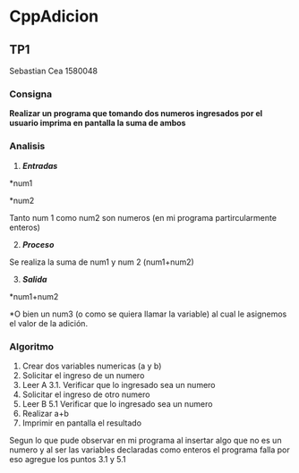 # CppAdicion
## TP1
Sebastian Cea 
1580048

### Consigna

**Realizar un programa que tomando dos numeros ingresados por el usuario imprima en pantalla la suma de ambos**

### Analisis

1. **_Entradas_**

  *num1
  
  *num2
  
 Tanto num 1 como num2 son numeros (en mi programa partircularmente enteros)
 
2. **_Proceso_**

 Se realiza la suma de num1 y num 2 (num1+num2)

3. **_Salida_**

  *num1+num2
  
  *O bien un num3 (o como se quiera llamar la variable) al cual le asignemos el valor de la adición.
  
### Algoritmo

1. Crear dos variables numericas (a y b)
2. Solicitar el ingreso de un numero 
3. Leer A
3.1. Verificar que lo ingresado sea un numero
4. Solicitar el ingreso de otro numero
5. Leer B
5.1 Verificar que lo ingresado sea un numero
6. Realizar a+b
7. Imprimir en pantalla el resultado

Segun lo que pude observar en mi programa al insertar algo que no es un numero y al ser las variables declaradas como enteros el programa falla por eso agregue los puntos 3.1 y 5.1
   
 


